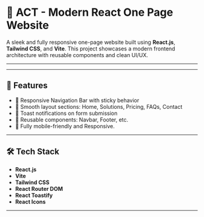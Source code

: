 # 🚀 ACT - Modern React One Page Website

A sleek and fully responsive one-page website built using **React.js**, **Tailwind CSS**, and **Vite**. This project showcases a modern frontend architecture with reusable components and clean UI/UX.

---




---

## 📌 Features

- 🔹 Responsive Navigation Bar with sticky behavior
- 🔹 Smooth layout sections: Home, Solutions, Pricing, FAQs, Contact
- 🔹 Toast notifications on form submission
- 🔹 Reusable components: Navbar, Footer, etc.
- 🔹 Fully mobile-friendly and Responsive.

---

## 🛠 Tech Stack

- **React.js**
- **Vite**
- **Tailwind CSS**
- **React Router DOM**
- **React Toastify**
- **React Icons**

---
